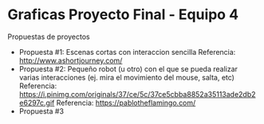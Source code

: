 # Graficas Proyecto Final - Equipo 4
Propuestas de proyectos
- Propuesta #1: Escenas cortas con interaccion sencilla
    Referencia: http://www.ashortjourney.com/
- Propuesta #2: Pequeño robot (u otro) con el que se pueda realizar varias interacciones (ej. mira el movimiento del mouse, salta, etc)
    Referencia: https://i.pinimg.com/originals/37/ce/5c/37ce5cbba8852a35113ade2db2e6297c.gif
    Referencia: https://pablotheflamingo.com/
- Propuesta #3
